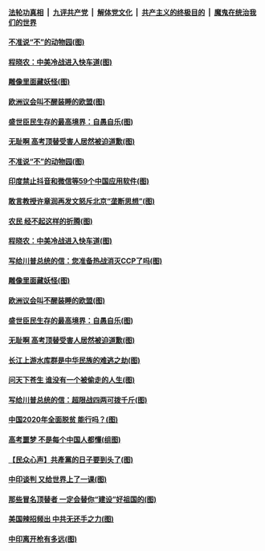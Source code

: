 ####  [法轮功真相](../../../../basic/blob/master/README.md?t=06301702) &nbsp;|&nbsp; [九评共产党](../../../../9ping.md/blob/master/README.md?t=06301702) &nbsp;|&nbsp; [解体党文化](../../../../jtdwh.md/blob/master/README.md?t=06301702)  &nbsp;|&nbsp; [共产主义的终极目的](../../../../gczydzjmd.md/blob/master/README.md?t=06301702) &nbsp;|&nbsp; [魔鬼在统治我们的世界](../../../../mgztzwmdsj.md/blob/master/README.md?t=06301702) 

#### [不准说“不”的动物园(图)](../pages/p4/938192.md?t=06301702) 

#### [程晓农：中美冷战进入快车道(图)](../pages/p4/938157.md?t=06301702) 

#### [雕像里面藏妖怪(图)](../pages/p4/937959.md?t=06301702) 

#### [欧洲议会叫不醒装睡的欧盟(图)](../pages/p4/938033.md?t=06301702) 

#### [盛世臣民生存的最高境界：自愚自乐(图)](../pages/p4/938023.md?t=06301702) 

#### [无耻啊 高考顶替受害人居然被迫道歉(图)](../pages/p4/938030.md?t=06301702) 

#### [不准说“不”的动物园(图)](../pages/p4/938192.md?t=06301702) 

#### [印度禁止抖音和微信等59个中国应用软件(图)](../pages/p4/938164.md?t=06301702) 

#### [敢言教授许章润再发文怒斥北京“垄断思想”(图)](../pages/p4/938162.md?t=06301702) 

#### [农民 经不起这样的折腾(图)](../pages/p4/938158.md?t=06301702) 

#### [程晓农：中美冷战进入快车道(图)](../pages/p4/938157.md?t=06301702) 

#### [写给川普总统的信：您准备热战消灭CCP了吗(图)](../pages/p4/938153.md?t=06301702) 

#### [雕像里面藏妖怪(图)](../pages/p4/937959.md?t=06301702) 

#### [欧洲议会叫不醒装睡的欧盟(图)](../pages/p4/938033.md?t=06301702) 

#### [盛世臣民生存的最高境界：自愚自乐(图)](../pages/p4/938023.md?t=06301702) 

#### [无耻啊 高考顶替受害人居然被迫道歉(图)](../pages/p4/938030.md?t=06301702) 

#### [长江上游水库群是中华民族的难逃之劫(图)](../pages/p4/938022.md?t=06301702) 

#### [问天下苍生 谁没有一个被偷走的人生(图)](../pages/p4/938026.md?t=06301702) 

#### [写给川普总统的信：超限战四两可拨千斤(图)](../pages/p4/938021.md?t=06301702) 

#### [中国2020年全面脱贫 能行吗？(图)](../pages/p4/937928.md?t=06301702) 

#### [高考噩梦 不是每个中国人都懂(组图)](../pages/p4/937927.md?t=06301702) 

#### [【民众心声】共產黨的日子要到头了(图)](../pages/p4/937474.md?t=06301702) 

#### [中印谈判 又给世界上了一课(图)](../pages/p4/937868.md?t=06301702) 

#### [那些冒名顶替者 一定会替你“建设”好祖国的(图)](../pages/p4/937925.md?t=06301702) 

#### [美国辣招频出 中共无还手之力(图)](../pages/p4/937916.md?t=06301702) 

#### [中印离开枪有多远(图)](../pages/p4/937913.md?t=06301702) 

